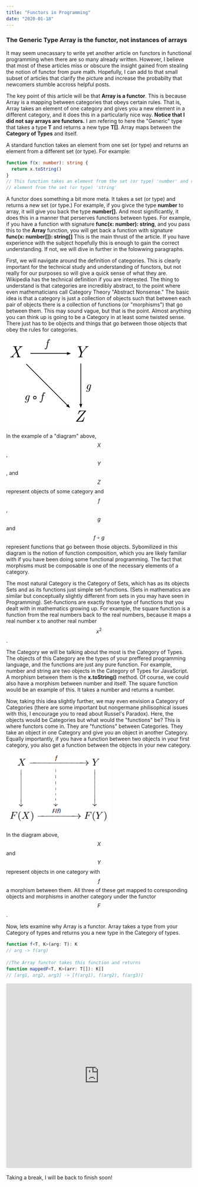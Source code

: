 ```yaml
---
title: "Functors in Programming"
date: "2020-01-18"
---
```


### The Generic Type Array is the functor, not instances of arrays

It may seem unecassary to write yet another article on functors in functional programming when there are so many already written.
However, I believe that most of these articles miss or obscure the insight gained from stealing the notion of functor from pure math.
Hopefully, I can add to that small subset of articles that clarify the picture and increase the probabilty that newcomers stumble accross helpful posts.

The key point of this article will be that **Array is a functor**.
This is because Array is a mapping between categories that obeys certain rules.
That is, Array takes an element of one category and gives you a new element in a different category, and it does this in a particularly nice way.
**Notice that I did not say arrays are functors.**
I am refering to here the "Generic" type that takes a type **T** and returns a new type **T[]**.
Array maps between the **Category of Types** and itself.

A standard function takes an element from one set (or type) and returns an element from a different set (or type). For example:

```typescript
function f(x: number): string {
  return x.toString()
}
// This function takes an element from the set (or type) 'number' and returns an
// element from the set (or type) 'string'
```

A functor does something a bit more meta. It takes a set (or type) and returns a new set (or type.) For example, if you givce the type **number** to array, it will give you back the type **number[].**
And most significantly, it does this in a manner that perserves functions between types.
For example, if you have a function with signature **func(x: number): string**, and you pass this to the **Array** function, you will get back a function with signature **func(x: number[]): string[]**
This is the main thrust of the article.
If you have experience with the subject hopefully this is enough to gain the correct understanding.
If not, we will dive in further in the folowwing paragraphs.

First, we will navigate around the definition of categories.
This is clearly important for the technical study and understanding of functors, but not really for our purposes so will give a quick sense of what they are.
Wikipedia has the technical definition if you are interested.
The thing to understand is that categories are incredibly abstract, to the point where even mathematicians call Category Theory "Abstract Nonsense."
The basic idea is that a category is just a collection of objects such that between each pair of objects there is a collection of functions (or "morphisms") that go between them.
This may sound vague, but that is the point.
Almost anything you can think up is going to be a Category in at least some twisted sense.
There just has to be objects and things that go between those objects that obey the rules for categories.

![a](../images/Commutative_diagram_for_morphism.png)

In the example of a "diagram" above, $$X$$, $$Y$$, and $$Z$$ represent objects of some category and $$f$$, $$g$$ and $$f \circ g$$ represent functions that go between those objects.
Sybomilized in this diagram is the notion of function composition, which you are likely familiar with if you have been doing some functional programming.
The fact that morphisms must be composable is one of the necessary elements of a category.

The most natural Category is the Category of Sets, which has as its objects Sets and as its functions just simple set-functions.
(Sets in mathematics are similar but conceptually slightly different from sets in you may have seen in Programming).
Set-functions are exactly those type of functions that you dealt with in mathematics growing up.
For example, the square function is a function from the real numbers back to the real numbers, because it maps a real number x to another real number $$x^{2}$$.

The Category we will be talking about the most is the Category of Types. The objects of this Category are the types of your preffered programming language, and the functions are just any pure function. For example, number and string are two objects in the Category of Types for JavaScript. A morphism between them is the **x.toString()** method. Of course, we could also have a morphism between number and itself. The square function would be an example of this. It takes a number and returns a number.

Now, taking this idea slightly further, we may even envision a Category of Categories (there are some important but nongermane philisophical issues with this, I encourage you to read about Russel's Paradox).
Here, the objects would be Categories but what would the "functions" be?
This is where functors come in.
They are "functions" between Categories.
They take an object in one Category and give you an object in another Category.
Equally importantly, if you have a function between two objects in your first category, you also get a function between the objects in your new category.

![a](../images/diagram.png)

In the diagram above, $$X$$ and $$Y$$ represent objects in one category with $$f$$ a morphism between them. All three of these get mapped to coresponding objects and morphisms in another category under the functor $$F$$.

Now, lets examine why Array is a functor. Array takes a type from your Category of types and returns you a new type in the Category of types.

```typescript
function f<T, K>(arg: T): K
// arg -> f(arg)

//The Array functor takes this function and returns
function mappedF<T, K>(arr: T[]): K[]
// [arg1, arg2, arg3] -> [f(arg1), f(arg2), f(arg3)]
```

<iframe frameborder="0" width="100%" height="500px" src="https://repl.it/@AndrewDoumont/FunctorExample?lite=true"></iframe>

Taking a break, I will be back to finish soon!
